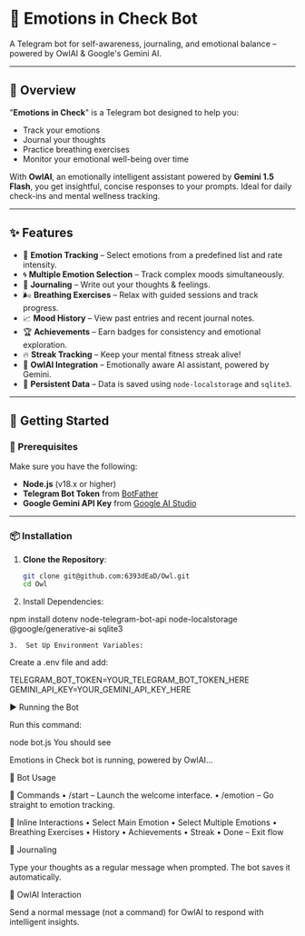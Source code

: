 # 🧠 Emotions in Check Bot

A Telegram bot for self-awareness, journaling, and emotional balance – powered by OwlAI & Google's Gemini AI.

---

## 🌟 Overview

"**Emotions in Check**" is a Telegram bot designed to help you:

- Track your emotions
- Journal your thoughts
- Practice breathing exercises
- Monitor your emotional well-being over time

With **OwlAI**, an emotionally intelligent assistant powered by **Gemini 1.5 Flash**, you get insightful, concise responses to your prompts. Ideal for daily check-ins and mental wellness tracking.

---

## ✨ Features

- 🧠 **Emotion Tracking** – Select emotions from a predefined list and rate intensity.
- 🌀 **Multiple Emotion Selection** – Track complex moods simultaneously.
- 📓 **Journaling** – Write out your thoughts & feelings.
- 🌬️ **Breathing Exercises** – Relax with guided sessions and track progress.
- 📈 **Mood History** – View past entries and recent journal notes.
- 🏆 **Achievements** – Earn badges for consistency and emotional exploration.
- 🔥 **Streak Tracking** – Keep your mental fitness streak alive!
- 🤖 **OwlAI Integration** – Emotionally aware AI assistant, powered by Gemini.
- 💾 **Persistent Data** – Data is saved using `node-localstorage` and `sqlite3`.

---

## 🚀 Getting Started

### 🔧 Prerequisites

Make sure you have the following:

- **Node.js** (v18.x or higher)
- **Telegram Bot Token** from [BotFather](https://t.me/BotFather)
- **Google Gemini API Key** from [Google AI Studio](https://makersuite.google.com/app)

---

### 📦 Installation

1. **Clone the Repository**:
   ```bash
   git clone git@github.com:6393dEaD/Owl.git
   cd Owl


2.	Install Dependencies: 

npm install dotenv node-telegram-bot-api node-localstorage @google/generative-ai sqlite3


	3.	Set Up Environment Variables:
Create a .env file and add:

TELEGRAM_BOT_TOKEN=YOUR_TELEGRAM_BOT_TOKEN_HERE
GEMINI_API_KEY=YOUR_GEMINI_API_KEY_HERE

▶️ Running the Bot

Run this command:

node bot.js
You should see 

Emotions in Check bot is running, powered by OwlAI...


🤖 Bot Usage

🔹 Commands
	•	/start – Launch the welcome interface.
	•	/emotion – Go straight to emotion tracking.

🔹 Inline Interactions
	•	Select Main Emotion
	•	Select Multiple Emotions
	•	Breathing Exercises
	•	History
	•	Achievements
	•	Streak
	•	Done – Exit flow

📝 Journaling

Type your thoughts as a regular message when prompted. The bot saves it automatically.

🧠 OwlAI Interaction

Send a normal message (not a command) for OwlAI to respond with intelligent insights.
